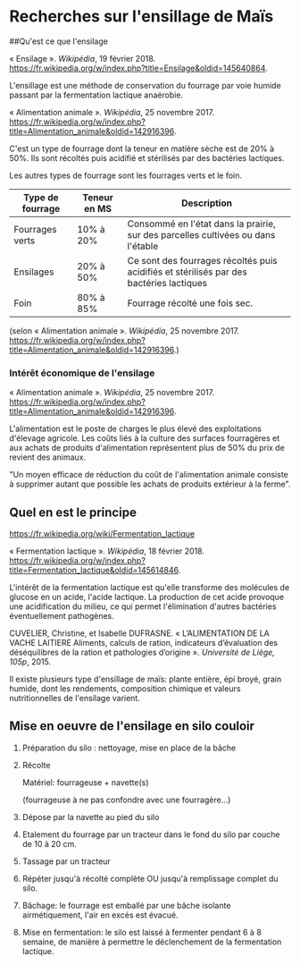 # Recherches sur l'ensillage de Maïs

##Qu'est ce que l'ensilage

  « Ensilage ». *Wikipédia*, 19 février 2018. <https://fr.wikipedia.org/w/index.php?title=Ensilage&oldid=145640864>.

L'ensillage est une méthode de conservation du fourrage par voie humide passant par la fermentation lactique anaérobie.

« Alimentation animale ». *Wikipédia*, 25 novembre 2017. <https://fr.wikipedia.org/w/index.php?title=Alimentation_animale&oldid=142916396>.

C'est un type de fourrage dont la teneur en matière sèche est de 20% à 50%. Ils sont récoltés puis acidifié et stérilisés par des bactéries lactiques.

Les autres types de fourrage sont les fourrages verts et le foin.

| Type de fourrage | Teneur en MS | Description                                                  |
| ---------------- | ------------ | ------------------------------------------------------------ |
| Fourrages verts  | 10% à 20%    | Consommé en l'état dans la prairie, sur des parcelles cultivées ou dans l'étable |
| Ensilages        | 20% à 50%    | Ce sont des fourrages récoltés puis acidifiés et stérilisés par des bactéries lactiques |
| Foin             | 80% à 85%    | Fourrage récolté une fois sec.                               |

(selon « Alimentation animale ». *Wikipédia*, 25 novembre 2017. <https://fr.wikipedia.org/w/index.php?title=Alimentation_animale&oldid=142916396>.)

### Intérêt économique de l'ensilage

  « Alimentation animale ». *Wikipédia*, 25 novembre 2017. <https://fr.wikipedia.org/w/index.php?title=Alimentation_animale&oldid=142916396>.

L'alimentation est le poste de charges le plus élevé des exploitations d'élevage agricole. Les coûts liés à la culture des surfaces fourragères et aux achats de produits d'alimentation représentent plus de 50% du prix de revient des animaux.

"Un moyen efficace de réduction du coût de l'alimentation animale consiste à supprimer autant que possible les achats de produits extérieur à la ferme".

## Quel en est le principe

https://fr.wikipedia.org/wiki/Fermentation_lactique

   « Fermentation lactique ». *Wikipédia*, 18 février 2018. <https://fr.wikipedia.org/w/index.php?title=Fermentation_lactique&oldid=145614846>.

L'intérêt de la fermentation lactique est qu'elle transforme des molécules de glucose en un acide, l'acide lactique. La production de cet acide provoque une acidification du milieu, ce qui permet l'élimination d'autres bactéries éventuellement pathogènes.  



CUVELIER, Christine, et Isabelle DUFRASNE. « L’ALIMENTATION DE LA VACHE LAITIERE Aliments, calculs de ration, indicateurs d’évaluation des déséquilibres de la ration et pathologies d’origine ». *Université de Liège, 105p*, 2015.

Il existe plusieurs type d'ensillage de maïs: plante entière, épi broyé, grain humide, dont les rendements, composition chimique et valeurs nutritionnelles de l'ensilage varient.



## Mise en oeuvre de l'ensilage en silo couloir

1. Préparation du silo : nettoyage, mise en place de la bâche

2. Récolte

   Matériel: fourrageuse + navette(s)

   (fourrageuse à ne pas confondre avec une fourragère...)

3. Dépose par la navette au pied du silo

4. Etalement du fourrage par un tracteur dans le fond du silo par couche de 10 à 20 cm.

5. Tassage par un tracteur

6. Répéter jusqu'à récolté complète OU jusqu'à remplissage complet du silo.

7. Bâchage: le fourrage est emballé par une bâche isolante airmétiquement, l'air en excés est évacué.

8. Mise en fermentation: le silo est laissé à fermenter pendant 6 à 8 semaine, de manière à permettre le déclenchement de la fermentation lactique.

